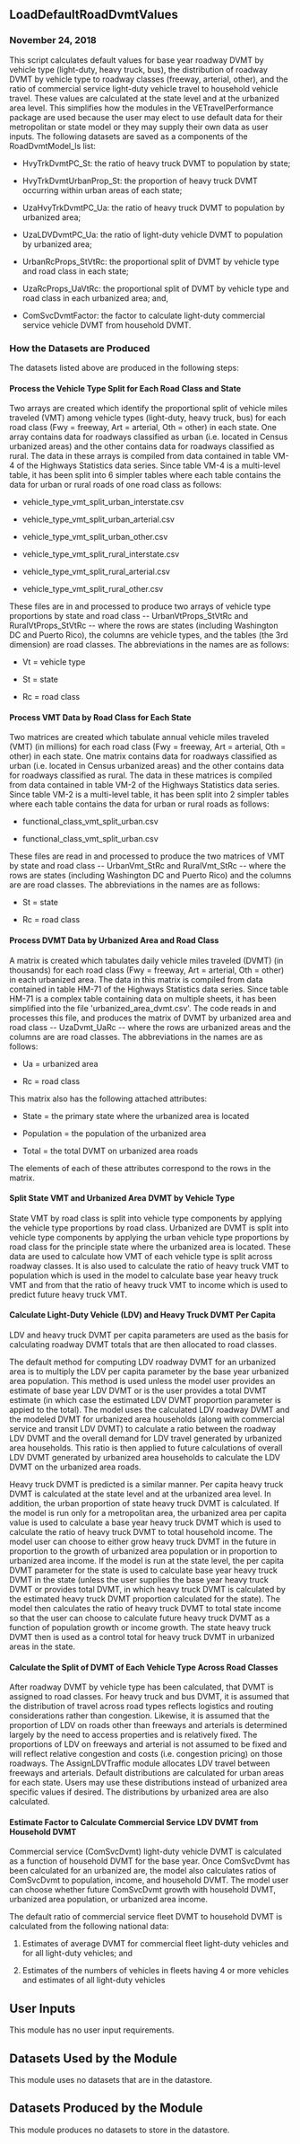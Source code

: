 
## LoadDefaultRoadDvmtValues
### November 24, 2018

This script calculates default values for base year roadway DVMT by vehicle type (light-duty, heavy truck, bus), the distribution of roadway DVMT by vehicle type to roadway classes (freeway, arterial, other), and the ratio of commercial service light-duty vehicle travel to household vehicle travel. These values are calculated at the state level and at the urbanized area level. This simplifies how the modules in the VETravelPerformance package are used because the user may elect to use default data for their metropolitan or state model or they may supply their own data as user inputs. The following datasets are saved as a components of the RoadDvmtModel_ls list:

* HvyTrkDvmtPC_St: the ratio of heavy truck DVMT to population by state;

* HvyTrkDvmtUrbanProp_St: the proportion of heavy truck DVMT occurring within urban areas of each state;

* UzaHvyTrkDvmtPC_Ua: the ratio of heavy truck DVMT to population by urbanized area;

* UzaLDVDvmtPC_Ua: the ratio of light-duty vehicle DVMT to population by urbanized area;

* UrbanRcProps_StVtRc: the proportional split of DVMT by vehicle type and road class in each state;

* UzaRcProps_UaVtRc: the proportional split of DVMT by vehicle type and road class in each urbanized area; and,

* ComSvcDvmtFactor: the factor to calculate light-duty commercial service vehicle DVMT from household DVMT.

### How the Datasets are Produced

The datasets listed above are produced in the following steps:

#### Process the Vehicle Type Split for Each Road Class and State

Two arrays are created which identify the proportional split of vehicle miles traveled (VMT) among vehicle types (light-duty, heavy truck, bus) for each road class (Fwy = freeway, Art = arterial, Oth = other) in each state. One array contains data for roadways classified as urban (i.e. located in Census urbanized areas) and the other contains data for roadways classified as rural. The data in these arrays is compiled from data contained in table VM-4 of the Highways Statistics data series. Since table VM-4 is a multi-level table, it has been split into 6 simpler tables where each table contains the data for urban or rural roads of one road class as follows:

* vehicle_type_vmt_split_urban_interstate.csv

* vehicle_type_vmt_split_urban_arterial.csv

* vehicle_type_vmt_split_urban_other.csv

* vehicle_type_vmt_split_rural_interstate.csv

* vehicle_type_vmt_split_rural_arterial.csv

* vehicle_type_vmt_split_rural_other.csv

These files are in and processed to produce two arrays of vehicle type proportions by state and road class -- UrbanVtProps_StVtRc and RuralVtProps_StVtRc -- where the rows are states (including Washington DC and Puerto Rico), the columns are vehicle types, and the tables (the 3rd dimension) are road classes. The abbreviations in the names are as follows:

* Vt = vehicle type

* St = state

* Rc = road class

#### Process VMT Data by Road Class for Each State

Two matrices are created which tabulate annual vehicle miles traveled (VMT) (in millions) for each road class (Fwy = freeway, Art = arterial, Oth = other) in each state. One matrix contains data for roadways classified as urban (i.e. located in Census urbanized areas) and the other contains data for roadways classified as rural. The data in these matrices is compiled from data contained in table VM-2 of the Highways Statistics data series. Since table VM-2 is a multi-level table, it has been split into 2 simpler tables where each table contains the data for urban or rural roads as follows:

* functional_class_vmt_split_urban.csv

* functional_class_vmt_split_urban.csv

These files are read in and processed to produce the two matrices of VMT by state and road class -- UrbanVmt_StRc and RuralVmt_StRc -- where the rows are states (including Washington DC and Puerto Rico) and the columns are are road classes. The abbreviations in the names are as follows:

* St = state

* Rc = road class

#### Process DVMT Data by Urbanized Area and Road Class

A matrix is created which tabulates daily vehicle miles traveled (DVMT) (in thousands) for each road class (Fwy = freeway, Art = arterial, Oth = other) in each urbanized area. The data in this matrix is compiled from data contained in table HM-71 of the Highways Statistics data series. Since table HM-71 is a complex table containing data on multiple sheets, it has been simplified into the file 'urbanized_area_dvmt.csv'. The code reads in and processes this file, and produces the matrix of DVMT by urbanized area and road class -- UzaDvmt_UaRc -- where the rows are urbanized areas and the columns are are road classes. The abbreviations in the names are as follows:

* Ua = urbanized area

* Rc = road class

This matrix also has the following attached attributes:

* State = the primary state where the urbanized area is located

* Population = the population of the urbanized area

* Total = the total DVMT on urbanized area roads

The elements of each of these attributes correspond to the rows in the matrix.

#### Split State VMT and Urbanized Area DVMT by Vehicle Type

State VMT by road class is split into vehicle type components by applying the vehicle type proportions by road class. Urbanized are DVMT is split into vehicle type components by applying the urban vehicle type proportions by road class for the principle state where the urbanized area is located. These data are used to calculate how VMT of each vehicle type is split across roadway classes. It is also used to calculate the ratio of heavy truck VMT to population which is used in the model to calculate base year heavy truck VMT and from that the ratio of heavy truck VMT to income which is used to predict future heavy truck VMT.

#### Calculate Light-Duty Vehicle (LDV) and Heavy Truck DVMT Per Capita

LDV and heavy truck DVMT per capita parameters are used as the basis for calculating roadway DVMT totals that are then allocated to road classes.

The default method for computing LDV roadway DVMT for an urbanized area is to multiply the LDV per capita parameter by the base year urbanized area population. This method is used unless the model user provides an estimate of base year LDV DVMT or is the user provides a total DVMT estimate (in which case the estimated LDV DVMT proportion parameter is appied to the total). The model uses the calculated LDV roadway DVMT and the modeled DVMT for urbanized area households (along with commercial service and transit LDV DVMT) to calculate a
ratio between the roadway LDV DVMT and the overall demand for LDV travel generated by urbanized area households. This ratio is then applied to future calculations of overall LDV DVMT generated by urbanized area households to calculate the LDV DVMT on the urbanized area roads.

Heavy truck DVMT is predicted is a similar manner. Per capita heavy truck DVMT is calculated at the state level and at the urbanized area level. In addition, the urban proportion of state heavy truck DVMT is calculated. If the model is run only for a metropolitan area, the urbanized area per capita value is used to calculate a base year heavy truck DVMT which is used to calculate the ratio
of heavy truck DVMT to total household income. The model user can choose to either grow heavy truck DVMT in the future in proportion to the growth of urbanized area population or in proportion to urbanized area income. If the model is run at the state level, the per capita DVMT parameter for the state is used to calculate base year heavy truck DVMT in the state (unless the user supplies the base year heavy truck DVMT or provides total DVMT, in which heavy truck DVMT is calculated by the estimated heavy truck DVMT proportion
calculated for the state). The model then calculates the ratio of heavy truck DVMT to total state income so that the user can choose to calculate future heavy truck DVMT as a function of population growth or income growth. The state heavy truck DVMT then is used as a control total for heavy truck DVMT in urbanized areas in the state.

#### Calculate the Split of DVMT of Each Vehicle Type Across Road Classes

After roadway DVMT by vehicle type has been calculated, that DVMT is assigned to road classes. For heavy truck and bus DVMT, it is assumed that the distribution of travel across road types reflects logistics and routing considerations rather than congestion. Likewise, it is assumed that the proportion of LDV on roads other than freeways and arterials is determined largely by the need to access properties and is relatively fixed. The proportions of LDV on freeways and arterial is not assumed to be fixed and will reflect relative congestion and costs (i.e. congestion pricing) on those roadways. The AssignLDVTraffic module allocates LDV travel between freeways and arterials. Default distributions are calculated for urban areas for each state. Users may use these distributions instead of urbanized area specific values if desired. The distributions by urbanized area are also calculated.

#### Estimate Factor to Calculate Commercial Service LDV DVMT from Household DVMT

Commercial service (ComSvcDvmt) light-duty vehicle DVMT is calculated as a function of household DVMT for the base year. Once ComSvcDvmt has been calculated for an urbanized are, the model also calculates ratios of ComSvcDvmt to population, income, and household DVMT. The model user can choose whether future ComSvcDvmt growth with household DVMT, urbanized area population, or urbanized area income.

The default ratio of commercial service fleet DVMT to household DVMT is calculated from the following national data:

1) Estimates of average DVMT for commercial fleet light-duty vehicles and for all light-duty vehicles; and

2) Estimates of the numbers of vehicles in fleets having 4 or more vehicles and estimates of all light-duty vehicles


## User Inputs
This module has no user input requirements.

## Datasets Used by the Module
This module uses no datasets that are in the datastore.

## Datasets Produced by the Module
This module produces no datasets to store in the datastore.
